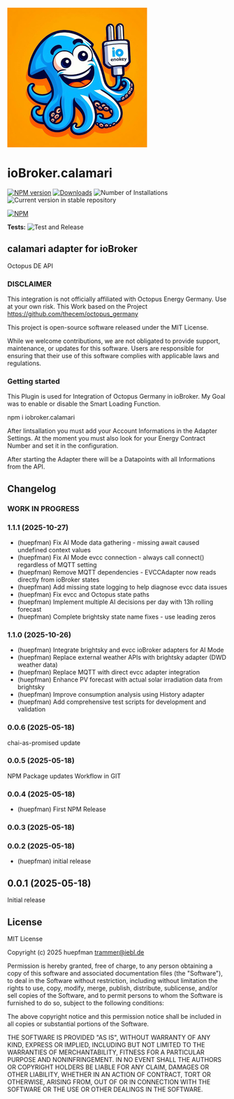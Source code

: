 ![Logo](admin/calamari.png)

# ioBroker.calamari

[![NPM version](https://img.shields.io/npm/v/iobroker.calamari.svg)](https://www.npmjs.com/package/iobroker.calamari)
[![Downloads](https://img.shields.io/npm/dm/iobroker.calamari.svg)](https://www.npmjs.com/package/iobroker.calamari)
![Number of Installations](https://iobroker.live/badges/calamari-installed.svg)
![Current version in stable repository](https://iobroker.live/badges/calamari-stable.svg)

[![NPM](https://nodei.co/npm/iobroker.calamari.png?downloads=true)](https://nodei.co/npm/iobroker.calamari/)

**Tests:** ![Test and Release](https://github.com/huepfman/ioBroker.calamari/workflows/Test%20and%20Release/badge.svg)

## calamari adapter for ioBroker

Octopus DE API

### DISCLAIMER

This integration is not officially affiliated with Octopus Energy Germany. Use at your own risk.
This Work based on the Project https://github.com/thecem/octopus_germany

This project is open-source software released under the MIT License.

While we welcome contributions, we are not obligated to provide support, maintenance, or updates for this software.
Users are responsible for ensuring that their use of this software complies with applicable laws and regulations.

### Getting started

This Plugin is used for Integration of Octopus Germany in ioBroker. My Goal was to enable or disable the Smart Loading Function.

npm i iobroker.calamari

After Iintsallation you must add your Account Informations in the Adapter Settings.
At the moment you must also look for your Energy Contract Number and set it in the configuration.

After starting the Adapter there will be a Datapoints with all Informations from the API.

## Changelog

<!--
	Placeholder for the next version (at the beginning of the line):
	### **WORK IN PROGRESS**
-->
### **WORK IN PROGRESS**

### 1.1.1 (2025-10-27)

* (huepfman) Fix AI Mode data gathering - missing await caused undefined context values
* (huepfman) Fix AI Mode evcc connection - always call connect() regardless of MQTT setting
* (huepfman) Remove MQTT dependencies - EVCCAdapter now reads directly from ioBroker states
* (huepfman) Add missing state logging to help diagnose evcc data issues
* (huepfman) Fix evcc and Octopus state paths
* (huepfman) Implement multiple AI decisions per day with 13h rolling forecast
* (huepfman) Complete brightsky state name fixes - use leading zeros

### 1.1.0 (2025-10-26)

* (huepfman) Integrate brightsky and evcc ioBroker adapters for AI Mode
* (huepfman) Replace external weather APIs with brightsky adapter (DWD weather data)
* (huepfman) Replace MQTT with direct evcc adapter integration
* (huepfman) Enhance PV forecast with actual solar irradiation data from brightsky
* (huepfman) Improve consumption analysis using History adapter
* (huepfman) Add comprehensive test scripts for development and validation

### 0.0.6 (2025-05-18)

chai-as-promised update

### 0.0.5 (2025-05-18)

NPM Package updates
Workflow in GIT

### 0.0.4 (2025-05-18)

- (huepfman) First NPM Release

### 0.0.3 (2025-05-18)

### 0.0.2 (2025-05-18)

- (huepfman) initial release

## 0.0.1 (2025-05-18)

Initial release

## License

MIT License

Copyright (c) 2025 huepfman <trammer@iebl.de>

Permission is hereby granted, free of charge, to any person obtaining a copy
of this software and associated documentation files (the "Software"), to deal
in the Software without restriction, including without limitation the rights
to use, copy, modify, merge, publish, distribute, sublicense, and/or sell
copies of the Software, and to permit persons to whom the Software is
furnished to do so, subject to the following conditions:

The above copyright notice and this permission notice shall be included in all
copies or substantial portions of the Software.

THE SOFTWARE IS PROVIDED "AS IS", WITHOUT WARRANTY OF ANY KIND, EXPRESS OR
IMPLIED, INCLUDING BUT NOT LIMITED TO THE WARRANTIES OF MERCHANTABILITY,
FITNESS FOR A PARTICULAR PURPOSE AND NONINFRINGEMENT. IN NO EVENT SHALL THE
AUTHORS OR COPYRIGHT HOLDERS BE LIABLE FOR ANY CLAIM, DAMAGES OR OTHER
LIABILITY, WHETHER IN AN ACTION OF CONTRACT, TORT OR OTHERWISE, ARISING FROM,
OUT OF OR IN CONNECTION WITH THE SOFTWARE OR THE USE OR OTHER DEALINGS IN THE
SOFTWARE.
